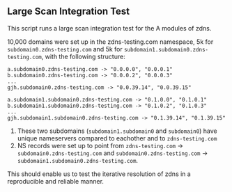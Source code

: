 ## Large Scan Integration Test
This script runs a large scan integration test for the A modules of zdns.

10,000 domains were set up in the zdns-testing.com namespace, 5k for `subdomain0.zdns-testing.com` and 5k for
`subdomain1.subdomain0.zdns-testing.com`, with the following structure:
```
a.subdomain0.zdns-testing.com -> "0.0.0.0", "0.0.0.1"
b.subdomain0.zdns-testing.com -> "0.0.0.2", "0.0.0.3"
...
gjh.subdomain0.zdns-testing.com -> "0.0.39.14", "0.0.39.15"

a.subdomain1.subdomain0.zdns-testing.com -> "0.1.0.0", "0.1.0.1"
b.subdomain1.subdomain0.zdns-testing.com -> "0.1.0.2", "0.1.0.3" 
...
gjh.subdomain1.subdomain0.zdns-testing.com -> "0.1.39.14", "0.1.39.15"
```

1. These two subdomains (`subdomain1.subdomain0` and `subdomain0`) have unique nameservers compared to eachother and to 
`zdns-testing.com`
2. NS records were set up to point from `zdns-testing.com` -> `subdomain0.zdns-testing.com` and
`subdomain0.zdns-testing.com` -> `subdomain1.subdomain0.zdns-testing.com`.

This should enable us to test the iterative resolution of zdns in a reproducible and reliable manner.
